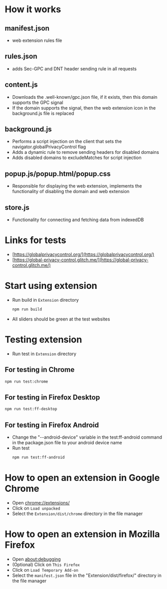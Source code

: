 # How it works

## manifest.json
  - web extension rules file

## rules.json
  - adds Sec-GPC and DNT header sending rule in all requests

## content.js

  - Downloads the .well-known/gpc.json file, if it exists, then this domain supports the GPC signal
  - If the domain supports the signal, then the web extension icon in the background.js file is replaced

## background.js
  - Performs a script injection on the client that sets the navigator.globalPrivacyControl flag
  - Adds a dynamic rule to remove sending headers for disabled domains
  - Adds disabled domains to excludeMatches for script injection

## popup.js/popup.html/popup.css
  - Responsible for displaying the web extension, implements the functionality of disabling the domain and web extension

## store.js
  - Functionality for connecting and fetching data from indexedDB

# Links for tests
  - [https://globalprivacycontrol.org/](https://globalprivacycontrol.org/)
  - [https://global-privacy-control.glitch.me/](https://global-privacy-control.glitch.me/)

# Start using extension
- Run build in `Extension` directory
  ```sh
  npm run build
  ```
- All sliders should be green at the test websites 

# Testing extension
- Run test in `Extension` directory
## For testing in Chrome
  ```sh
  npm run test:chrome
  ```
## For testing in Firefox Desktop
  ```sh
  npm run test:ff-desktop
  ```
## For testing in Firefox Android
- Change the "--android-device" variable in the test:ff-android command in the package.json file to your android device name
- Run test
  ```sh
  npm run test:ff-android
  ```

# How to open an extension in Google Chrome
  - Open [chrome://extensions/](chrome://extensions/)
  - Click on `Load unpacked`
  - Select the `Extension/dist/chrome` directory in the file manager

# How to open an extension in Mozilla Firefox
  - Open [about:debugging](about:debugging)
  - (Optional) Click on `This Firefox`
  - Click on `Load Temporary Add-on`
  - Select the `manifest.json` file in the "Extension/dist/firefox/" directory in the file manager